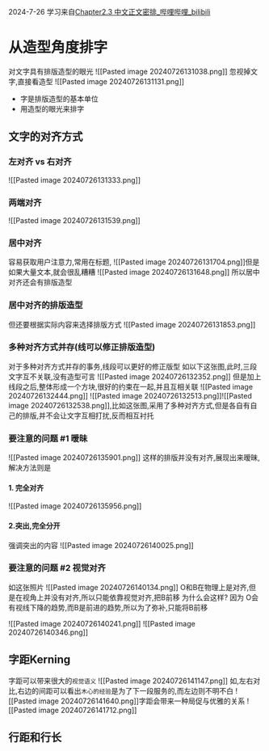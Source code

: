 2024-7-26
学习来自[Chapter2.3 中文正文密排_哔哩哔哩_bilibili](https://www.bilibili.com/video/BV19d4y1n72n/?p=5&spm_id_from=333.880.my_history.page.click&vd_source=30c5e78b65f0821d46fd06f4e6c729a4)
# 从造型角度排字

对文字具有排版造型的眼光
![[Pasted image 20240726131038.png]]
忽视掉文字,直接看造型
![[Pasted image 20240726131131.png]]
- 字是排版造型的基本单位
- 用造型的眼光来排字
## 文字的对齐方式
### 左对齐 vs 右对齐
![[Pasted image 20240726131333.png]]
### 两端对齐
![[Pasted image 20240726131539.png]]
### 居中对齐
容易获取用户注意力,常用在标题,
![[Pasted image 20240726131704.png]]但是如果大量文本,就会很乱糟糟
![[Pasted image 20240726131648.png]]
所以居中对齐还会有排版造型
### 居中对齐的排版造型
但还要根据实际内容来选择排版方式
![[Pasted image 20240726131853.png]]
### 多种对齐方式并存(线可以修正排版造型)
对于多种对齐方式并存的事务,线段可以更好的修正版型
如以下这张图,此时,三段文字互不关联,没有造型可言
![[Pasted image 20240726132352.png]]
但是加上线段之后,整体形成一个方块,很好的约束在一起,并且互相关联
![[Pasted image 20240726132444.png]]
![[Pasted image 20240726132513.png]]![[Pasted image 20240726132538.png]],比如这张图,采用了多种对齐方式,但是各自有自己的排版,并不会让文字互相打扰,反而相互衬托
### 要注意的问题 #1 暧昧
![[Pasted image 20240726135901.png]]
这样的排版并没有对齐,展现出来暧昧,解决方法则是
#### 1. 完全对齐
![[Pasted image 20240726135956.png]]
#### 2.突出,完全分开
强调突出的内容
![[Pasted image 20240726140025.png]]
### 要注意的问题 #2 视觉对齐
如这张照片
![[Pasted image 20240726140134.png]]
O和B在物理上是对齐,但是在视角上并没有对齐,所以只能依靠视觉对齐,把B前移
为什么会这样?
因为 O会有视线下降的趋势,而B是前进的趋势,所以为了弥补,只能将B前移

![[Pasted image 20240726140241.png]]
![[Pasted image 20240726140346.png]]
## 字距Kerning
字距可以带来很大的`视觉语义`
![[Pasted image 20240726141147.png]]
如,左右对比,右边的间距可以看出`木心的经验`是为了下一段服务的,而左边则不明不白
![[Pasted image 20240726141640.png]]字距会带来一种局促与优雅的关系
![[Pasted image 20240726141712.png]]
## 行距和行长
